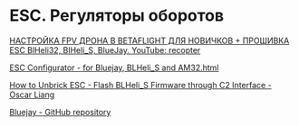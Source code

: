 # ESC. Регуляторы оборотов 

[НАСТРОЙКА FPV ДРОНА В BETAFLIGHT ДЛЯ НОВИЧКОВ + ПРОШИВКА ESC BlHeli32, BlHeli_S, BlueJay. YouTube: recopter](https://www.youtube.com/watch?v=yJxMRLE3dVI)  

[ESC Configurator - for Bluejay, BLHeli_S and AM32.html](https://esc-configurator.com/)  

[How to Unbrick ESC - Flash BLHeli_S Firmware through C2 Interface - Oscar Liang](https://oscarliang.com/flash-blheli-c2-interface/)  

[Bluejay - GitHub repository](https://github.com/bird-sanctuary/bluejay)  
